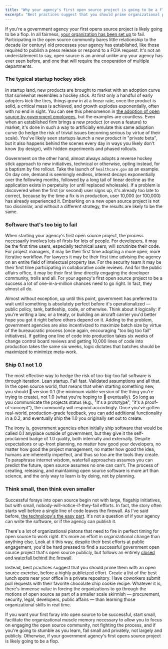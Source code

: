 ```yaml
---
title: "Why your agency's first open source project is going to be a flop"
excerpt: "Best practices suggest that you should prime organizational pistons with an open source exercise, before you embark on your first highly publicized open source effort"
---
```


If you're a government agency your first opens source project is likely going to be a flop. In all fairness, [your organization has been set up](http://ben.balter.com/2014/08/03/why-isnt-all-government-software-open-source/) to fail. Participating in the open source community bares little relationship to the decade (or century) old processes your agency has established, like those required to publish a press release or respond to a FOIA request. It's not an understatement to say, open source is an animal unlike any your agency has ever seen before, and one that will require the cooperation of multiple departments.

### The typical startup hockey stick

In startup land, new products are brought to market with an adoption curve that somewhat resembles a hockey stick. At first only a handful of early adopters kick the tires, things grow in at a linear rate, once the product is solid, a critical mass is achieved, and growth explodes exponentially, often with no end in sight. You can see this phenomenon in [the adoption of open source by government employees](https://github.com/blog/1874-government-opens-up-10k-active-government-users-on-github), but the examples are countless. Even when an established firm brings a new product (or even a feature) to market, it's done in such a way to artificially emulate this same adoption curve (to hedge the risk of trivial issues becoming serious by virtue of their scale). You've likely seen startups launch a new product in "private beta", but it also happens behind the scenes every day in ways you likely don't know (by design), with hidden experiments and phased rollouts.

Government on the other hand, almost always adopts a reverse hockey stick approach to new initiatives, technical or otherwise, opting instead, for a baptism by fire rollout. Take the launch of `healthcare.gov` as an example. On day one, demand is seemingly endless, interest decays exponentially over the following months, followed by a long tail of linear decline as the application exists in perpetuity (or until replaced  wholesale). If a problem is discovered when the first (or second) user signs up, it's already too late to correct, because by the time a fix is in production, user 10,000 (or 100,000) has already experienced it. Embarking on a new open source project is not too dissimilar, and without a different strategy, the results are likely to be the same.

### Software that's too big to fail

When starting your agency's first open source project, the process necessarily involves lots of firsts for lots of people. For developers, it may be the first time users, especially technical users, will scrutinize their code. For project managers, it may be their first time adopting a more open, more iterative workflow. For lawyers it may be their first time advising the agency on an entire field of intelectual property law. For the security team it may be their first time participating in collaborative code reviews. And for the public affairs office, it may be their first time directly engaging the developer community, trolls and all. For your agency's first open source project to be a success a lot of one-in-a-million chances need to go right. In fact, they almost all do.

Almost without exception, up until this point, government has preferred to wait until something is absolutely perfect before it's operationalized — public policy, tank, battleship, code, or otherwise. Think about it logically: if you're writing a law, or a treaty, or building an aircraft carrier you'd better hope you got it right before others depend on it. Adding to the problem, government agencies are also incentivized to maximize batch size by virtue of the bureaucratic process (once again, encouraging "too big too fail" initiatives). If getting one line of code into production takes six weeks of change control board reviews and getting 10,000 lines of code into production takes the same six weeks, logic dictates that batches should be maximized to minimize meta-work.

### Ship 0.1 not 1.0

The most effective way to hedge the risk of too-big-too fail software is through iteration. Lean startup. Fail fast. Validated assumptions and all that. In the open source world, that means that when starting something new, you should :ship: version 0.1 (the minimum viable version of the thing you're trying to create), not 1.0 (what you're hoping to :ship: eventually). So long as you communicate the projects status (e.g., "it's a prototype", "it's a proof-of-concept"), the community will respond accordingly. Once you've gotten real-world, production-grade feedback, you can add additional functionality in a 0.2, and eventually ship the 1.0 you originally set out to create.

The irony is, government agencies often initially ship software that would be called 0.1 anyplace outside of government, but they give it the self-proclaimed badge of 1.0 quality, both internally and externally. Despite expectations or up-front planning, no matter how good your developers, no matter how good the project management, no matter how good the idea, humans are inherently imperfect, and thus so too are the tools they create. To paraphrase internet wisdom, waterfall approaches assumes you can predict the future, open source assumes no one can can't. The process of creating, releasing, and maintaining open source software is more art than science, and the only way to learn is by doing, not by planning.

### Think small, then think even smaller

Successful forays into open source begin not with large, flagship initiatives, but with small, nobody-will-notice-if-they-fail efforts. In fact, the story often starts well before a single line of code leaves the firewall. As I've said before, [the technology's the easy part](http://ben.balter.com/2013/07/01/technologys-the-easy-part/). It's not a question of if your agency can write the software, or if the agency can publish it.

There's a lot of organizational pistons that need to fire in perfect timing for open source to work right. It's more an effort in organizational change than anything else. Look at it this way, despite their best efforts at public engagement, you'd be hard pressed to find a successful government open source project that's open source publicly, but follows an entirely [closed and waterfall behind the firewall](http://ben.balter.com/2013/05/14/we-ve-been-selling-open-source-wrong/).

Instead, best practices suggest that you should prime them with an open source exercise, before a highly publicized effort. Create a list of the best lunch spots near your office in a private repository. Have coworkers submit pull requests with their favorite chocolate chip cookie recipe. Whatever it is, there's immense value in forcing the organizations to go through the motions of open source as part of a smaller scale skirmish — procurement, security, legal, developers, public affairs — than learning those organizational skills in real time.

If you want your first foray into open source to be successful, start small, facilitate the organizational muscle memory necessary to allow you to focus on engaging the open source community, not fighting the process, and if you're going to stumble as you learn, fail small and privately, not largely and publicly. Otherwise, if your government agency's first opens source project is likely going to be a flop.
